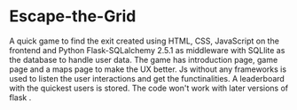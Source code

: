 # Escape-the-Grid
A quick game to find the exit created using HTML, CSS, JavaScript on the frontend and Python Flask-SQLalchemy 2.5.1 as middleware with SQLlite as the database to handle user data. The game has introduction page, game page and a maps page to make the UX better. Js without any frameworks is used to listen the user interactions and get the functinalities. A leaderboard with the quickest users is stored. The code won't work with later versions of flask .
